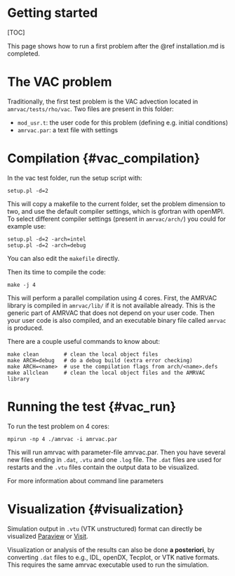 # Getting started

[TOC]

This page shows how to run a first problem after the @ref installation.md is
completed.

# The VAC problem

Traditionally, the first test problem is the VAC advection located in
`amrvac/tests/rho/vac`. Two files are present in this folder:

* `mod_usr.t`: the user code for this problem (defining e.g. initial conditions)
* `amrvac.par`: a text file with settings

# Compilation {#vac_compilation}

In the vac test folder, run the setup script with:

    setup.pl -d=2

This will copy a makefile to the current folder, set the problem dimension
to two, and use the default compiler settings, which is gfortran with openMPI.
To select different compiler settings (present in `amrvac/arch/`)
you could for example use:

    setup.pl -d=2 -arch=intel
    setup.pl -d=2 -arch=debug

You can also edit the `makefile` directly.

Then its time to compile the code:

    make -j 4

This will perform a parallel compilation using 4 cores. First, the AMRVAC
library is compiled in `amrvac/lib/` if it is not available already. This
is the generic part of AMRVAC that does not depend on your user code. Then your
user code is also compiled, and an executable binary file called `amrvac` is produced.

There are a couple useful commands to know about:

    make clean        # clean the local object files
    make ARCH=debug   # do a debug build (extra error checking)
    make ARCH=<name>  # use the compilation flags from arch/<name>.defs
    make allclean     # clean the local object files and the AMRVAC library

# Running the test {#vac_run}

To run the test problem on 4 cores:

    mpirun -np 4 ./amrvac -i amrvac.par

This will run amrvac with parameter-file amrvac.par. Then you have several new
files ending in `.dat`, `.vtu` and one `.log` file. The `.dat` files are used
for restarts and the `.vtu` files contain the output data to be visualized.

For more information about command line parameters

# Visualization {#visualization}

Simulation output in `.vtu` (VTK unstructured) format can directly be
visualized [Paraview](http://www.paraview.org/)
or [Visit](https://wci.llnl.gov/simulation/computer-codes/visit).

Visualization or analysis of the results can also be done **a posteriori**, by
converting `.dat` files to e.g., IDL, openDX, Tecplot, or VTK native formats.
This requires the same amrvac executable used to run the simulation.
